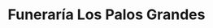 ---
title: "Funeraría Los Palos Grandes"
url: /caracas/funeraria-los-palos-grandes/
shop: directores de funerarias
---